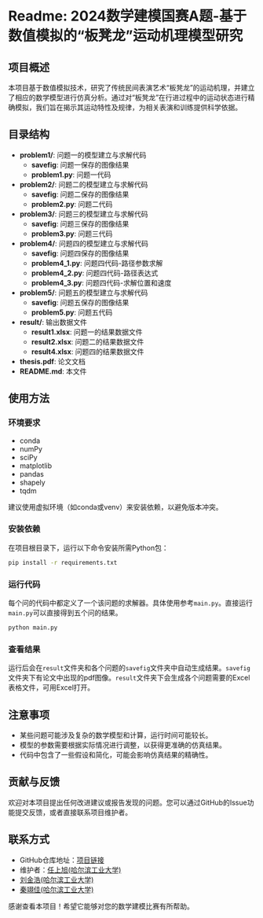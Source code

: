 # Readme: 2024数学建模国赛A题-基于数值模拟的“板凳龙”运动机理模型研究

## 项目概述

本项目基于数值模拟技术，研究了传统民间表演艺术“板凳龙”的运动机理，并建立了相应的数学模型进行仿真分析。通过对“板凳龙”在行进过程中的运动状态进行精确模拟，我们旨在揭示其运动特性及规律，为相关表演和训练提供科学依据。

## 目录结构

- **problem1/**: 问题一的模型建立与求解代码
   - **savefig**: 问题一保存的图像结果
   - **problem1.py**: 问题一代码
- **problem2/**: 问题二的模型建立与求解代码
   - **savefig**: 问题二保存的图像结果
   - **problem2.py**: 问题二代码
- **problem3/**: 问题三的模型建立与求解代码
   - **savefig**: 问题三保存的图像结果
   - **problem3.py**: 问题三代码
- **problem4/**: 问题四的模型建立与求解代码
   - **savefig**: 问题四保存的图像结果
   - **problem4_1.py**: 问题四代码-路径参数求解
   - **problem4_2.py**: 问题四代码-路径表达式
   - **problem4_3.py**: 问题四代码-求解位置和速度
- **problem5/**: 问题五的模型建立与求解代码
   - **savefig**: 问题五保存的图像结果
   - **problem5.py**: 问题五代码
- **result/**: 输出数据文件
   - **result1.xlsx**: 问题一的结果数据文件
   - **result2.xlsx**: 问题二的结果数据文件
   - **result4.xlsx**: 问题四的结果数据文件
- **thesis.pdf**: 论文文档
- **README.md**: 本文件

## 使用方法

### 环境要求

- conda
- numPy
- sciPy
- matplotlib
- pandas
- shapely
- tqdm

建议使用虚拟环境（如conda或venv）来安装依赖，以避免版本冲突。

### 安装依赖

在项目根目录下，运行以下命令安装所需Python包：

```bash
pip install -r requirements.txt
```

### 运行代码

每个问的代码中都定义了一个该问题的求解器。具体使用参考`main.py`。直接运行`main.py`可以直接得到五个问的结果。

```bash
python main.py
```

### 查看结果

运行后会在`result`文件夹和各个问题的`savefig`文件夹中自动生成结果。`savefig`文件夹下有论文中出现的pdf图像。`result`文件夹下会生成各个问题需要的Excel表格文件，可用Excel打开。

## 注意事项

- 某些问题可能涉及复杂的数学模型和计算，运行时间可能较长。
- 模型的参数需要根据实际情况进行调整，以获得更准确的仿真结果。
- 代码中包含了一些假设和简化，可能会影响仿真结果的精确性。

## 贡献与反馈

欢迎对本项目提出任何改进建议或报告发现的问题。您可以通过GitHub的Issue功能提交反馈，或者直接联系项目维护者。

## 联系方式

- GitHub仓库地址：[项目链接](https://github.com/BrassWrench/CUMCM2024-A-202408007227)
- 维护者：[任上旭(哈尔滨工业大学)](https://github.com/BrassWrench)
- [刘金浩(哈尔滨工业大学)](https://github.com/FarzoneILIN)
- [秦翊佳(哈尔滨工业大学)](https://github.com/corinamedici)

感谢查看本项目！希望它能够对您的数学建模比赛有所帮助。

